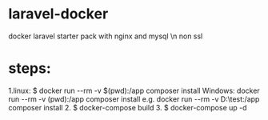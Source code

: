 # laravel-docker
docker laravel starter pack with nginx and mysql \n
non ssl

# steps:
1.linux: 
      $ docker run --rm -v $(pwd):/app composer install 
  Windows: 
      docker run --rm -v (pwd):/app composer install 
      e.g. docker run --rm -v D:\test:/app composer install 
2. $ docker-compose build 
3. $ docker-compose up -d 
   
